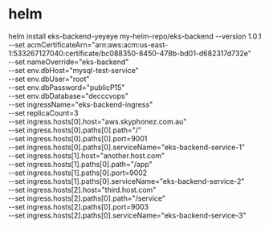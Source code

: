 # helm



helm install eks-backend-yeyeye my-helm-repo/eks-backend --version 1.0.1 \
  --set acmCertificateArn="arn:aws:acm:us-east-1:533267127040:certificate/bc088350-8450-478b-bd01-d682317d732e" \
  --set nameOverride="eks-backend" \
  --set env.dbHost="mysql-test-service" \
  --set env.dbUser="root" \
  --set env.dbPassword="publicP15" \
  --set env.dbDatabase="decccvops" \
  --set ingressName="eks-backend-ingress" \
  --set replicaCount=3 \
  --set ingress.hosts[0].host="aws.skyphonez.com.au" \
  --set ingress.hosts[0].paths[0].path="/" \
  --set ingress.hosts[0].paths[0].port=9001 \
  --set ingress.hosts[0].paths[0].serviceName="eks-backend-service-1" \
  --set ingress.hosts[1].host="another.host.com" \
  --set ingress.hosts[1].paths[0].path="/app" \
  --set ingress.hosts[1].paths[0].port=9002 \
  --set ingress.hosts[1].paths[0].serviceName="eks-backend-service-2" \
  --set ingress.hosts[2].host="third.host.com" \
  --set ingress.hosts[2].paths[0].path="/service" \
  --set ingress.hosts[2].paths[0].port=9003 \
  --set ingress.hosts[2].paths[0].serviceName="eks-backend-service-3"
